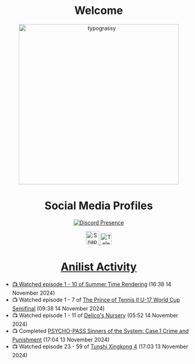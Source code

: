 <div align="center">

# Welcome
<a href="https://github.com/kawarimidoll/typograssy">
    <img alt="typograssy" src="https://typograssy.deno.dev/api?text=%E3%82%88%E3%81%86%E3%81%93%E3%81%9D%E3%81%BF%E3%81%AA%E3%81%95%E3%82%93%20-%20Sheby--&&l0=none&l1=82d9d0&l2=027353&l3=038c4c&l4=01402e&bg=none&frame=none&speed=100&comment=" width="421.99">
</a>

</div>

<div align="center">

# Social Media Profiles

[![Discord Presence](https://lanyard.cnrad.dev/api/612532963938271232)](https://discord.com/users/612532963938271232)


<a href="https://www.snapchat.com/add/a.sheby" title="Snapchat Profile">
    <img src="https://www.freepnglogos.com/uploads/snapchat-logo-png-0.png" width="35" alt="Snapchat Logo" />


<a href="https://t.me/ASheby" title="Telegram Profile">
    <img src="https://www.freepnglogos.com/uploads/telegram-logo-png-0.png" width="30" alt="Telegram Logo" />


</div>

<div align="center">

# Anilist Activity

</div>

<!-- ANILIST_ACTIVITY:start -->

-   📺 Watched episode 1 - 10 of [Summer Time Rendering](https://anilist.co/anime/129201) (16:38 14 November 2024)
-   📺 Watched episode 1 - 7 of [The Prince of Tennis II U-17 World Cup Semifinal](https://anilist.co/anime/165810) (09:38 14 November 2024)
-   📺 Watched episode 1 - 11 of [Delico's Nursery](https://anilist.co/anime/167991) (05:52 14 November 2024)
-   📺 Completed [PSYCHO-PASS Sinners of the System: Case.1 Crime and Punishment](https://anilist.co/anime/102649) (17:04 13 November 2024)
-   📺 Watched episode 23 - 59 of [Tunshi Xingkong 4](https://anilist.co/anime/166219) (17:03 13 November 2024)

<!-- ANILIST_ACTIVITY:end -->
